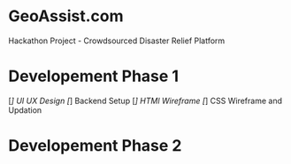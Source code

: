 # GeoAssist.com
Hackathon Project - Crowdsourced Disaster Relief Platform 

# Developement Phase 1 

[*] UI UX Design
[*] Backend Setup
[*] HTMl Wireframe
[*] CSS Wireframe and Updation

# Developement Phase 2

